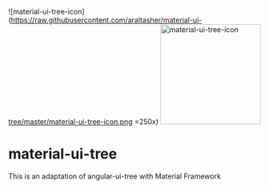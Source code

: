 ![material-ui-tree-icon](https://raw.githubusercontent.com/araltasher/material-ui-tree/master/material-ui-tree-icon.png =250x)
<img src="https://raw.githubusercontent.com/araltasher/material-ui-tree/master/material-ui-tree-icon.png" alt="material-ui-tree-icon" style="width: 200px;"/>

# material-ui-tree

This is an adaptation of angular-ui-tree with Material Framework
